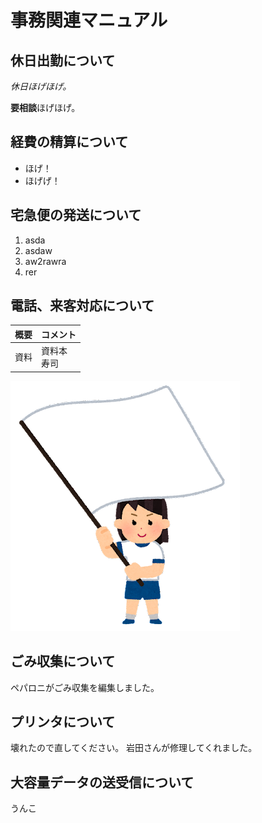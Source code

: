 # 事務関連マニュアル
## 休日出勤について
*休日ほげほげ。*

**要相談**ほげほげ。
## 経費の精算について
- ほげ！
- ほげげ！
## 宅急便の発送について
1. asda
1. asdaw
1. aw2rawra
1. rer
## 電話、来客対応について
|概要 |コメント 
|-- |--
|資料 |資料本<br>寿司
![運動会](img/undoukai.png)
## ごみ収集について
ペパロニがごみ収集を編集しました。
## プリンタについて
壊れたので直してください。
岩田さんが修理してくれました。

## 大容量データの送受信について
うんこ
